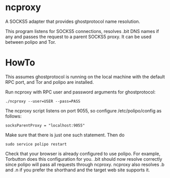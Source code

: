 ncproxy
==============

A SOCKS5 adapter that provides ghostprotocol name resolution.

This program listens for SOCKS5 connections, resolves .bit DNS names if any
and passes the request to a parent SOCKS5 proxy.  It can be used between polipo
and Tor.

HowTo
=============

This assumes ghostprotocol is running on the local machine with the default RPC port, and Tor and polipo are installed.

Run ncproxy with RPC user and password arguments for ghostprotocol:

`./ncproxy --user=USER --pass=PASS`

The ncproxy script listens on port 9055, so configure /etc/polipo/config as follows:

`socksParentProxy = "localhost:9055"`

Make sure that there is just one such statement.  Then do

`sudo service polipo restart`

Check that your browser is already configured to use polipo.  For example, Torbutton does this configuration for you.  .bit should now resolve correctly since polipo will pass all requests through ncproxy.  ncproxy also resolves .b and .n if you prefer the shorthand and the target web site supports it.
